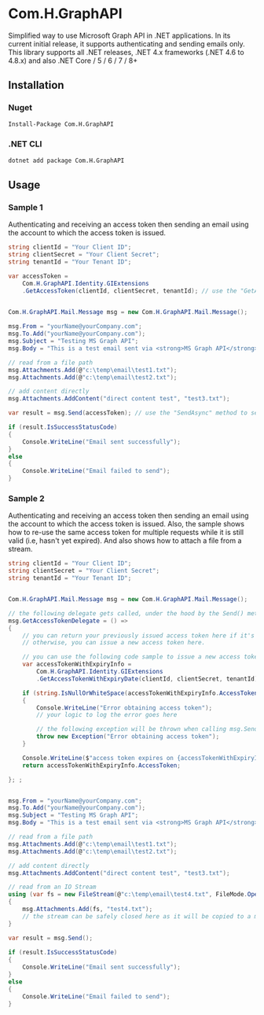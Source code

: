 # Com.H.GraphAPI

Simplified way to use Microsoft Graph API in .NET applications. In its current initial release, it supports authenticating and sending emails only.
This library supports all .NET releases, .NET 4.x frameworks (.NET 4.6 to 4.8.x) and also .NET Core / 5 / 6 / 7 / 8+ 

## Installation

### Nuget

```bash
Install-Package Com.H.GraphAPI
```

### .NET CLI

```bash
dotnet add package Com.H.GraphAPI
```

## Usage

### Sample 1

Authenticating and receiving an access token then sending an email using the account to which the access token is issued.

```csharp
string clientId = "Your Client ID";
string clientSecret = "Your Client Secret";
string tenantId = "Your Tenant ID";

var accessToken =
    Com.H.GraphAPI.Identity.GIExtensions
    .GetAccessToken(clientId, clientSecret, tenantId); // use the "GetAccessTokenAsync" method to request the token asynchronously.
                

Com.H.GraphAPI.Mail.Message msg = new Com.H.GraphAPI.Mail.Message();

msg.From = "yourName@yourCompany.com";
msg.To.Add("yourName@yourCompany.com");
msg.Subject = "Testing MS Graph API";
msg.Body = "This is a test email sent via <strong>MS Graph API</strong>";

// read from a file path
msg.Attachments.Add(@"c:\temp\email\test1.txt");
msg.Attachments.Add(@"c:\temp\email\test2.txt");

// add content directly
msg.Attachments.AddContent("direct content test", "test3.txt");

var result = msg.Send(accessToken); // use the "SendAsync" method to send the email asynchronously.

if (result.IsSuccessStatusCode)
{
    Console.WriteLine("Email sent successfully");
}
else
{
    Console.WriteLine("Email failed to send");
}
```

### Sample 2

Authenticating and receiving an access token then sending an email using the account to which the access token is issued.
Also, the sample shows how to re-use the same access token for multiple requests while it is still valid (i.e, hasn't yet expired).
And also shows how to attach a file from a stream.

```csharp
string clientId = "Your Client ID";
string clientSecret = "Your Client Secret";
string tenantId = "Your Tenant ID";


Com.H.GraphAPI.Mail.Message msg = new Com.H.GraphAPI.Mail.Message();

// the following delegate gets called, under the hood by the Send() method, before sending the email to obtain an access token.
msg.GetAccessTokenDelegate = () =>
{
    // you can return your previously issued access token here if it's still valid
    // otherwise, you can issue a new access token here.

    // you can use the following code sample to issue a new access token
    var accessTokenWithExpiryInfo =
        Com.H.GraphAPI.Identity.GIExtensions
        .GetAccessTokenWithExpiryDate(clientId, clientSecret, tenantId); // async version is also available

    if (string.IsNullOrWhiteSpace(accessTokenWithExpiryInfo.AccessToken))
    {
        Console.WriteLine("Error obtaining access token");
        // your logic to log the error goes here

        // the following exception will be thrown when calling msg.Send()
        throw new Exception("Error obtaining access token");
    }

    Console.WriteLine($"access token expires on {accessTokenWithExpiryInfo.ExpiresOn}");
    return accessTokenWithExpiryInfo.AccessToken;

}; ;


msg.From = "yourName@yourCompany.com";
msg.To.Add("yourName@yourCompany.com");
msg.Subject = "Testing MS Graph API";
msg.Body = "This is a test email sent via <strong>MS Graph API</strong>";

// read from a file path
msg.Attachments.Add(@"c:\temp\email\test1.txt");
msg.Attachments.Add(@"c:\temp\email\test2.txt");

// add content directly
msg.Attachments.AddContent("direct content test", "test3.txt");

// read from an IO Stream
using (var fs = new FileStream(@"c:\temp\email\test4.txt", FileMode.Open, FileAccess.Read))
{
    msg.Attachments.Add(fs, "test4.txt");
    // the stream can be safely closed here as it will be copied to a memory stream under the hood.
}

var result = msg.Send();
            
if (result.IsSuccessStatusCode)
{
    Console.WriteLine("Email sent successfully");
}
else
{
    Console.WriteLine("Email failed to send");
}


```
